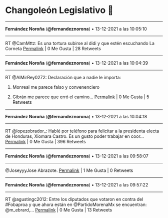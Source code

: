 # Changoleón Legislativo 🙈
*****
**Fernández Noroña** (**@fernandeznorona**) • 13-12-2021 a las 10:05:10
*****
RT @CamMttz: Es una tortura subirse al didi y que estén escuchando La Corneta
[Permalink](https://twitter.com/fernandeznorona/status/1470454763577819138) | 0 Me Gusta | 28 Retweets
*****
**Fernández Noroña** (**@fernandeznorona**) • 13-12-2021 a las 10:04:39
*****
RT @AlMirRey0272: Declaración que a nadie le importa:


1. Monreal me parece falso y convenenciero


2. Gibrán me parece que erró el camino…
[Permalink](https://twitter.com/fernandeznorona/status/1470454635886522378) | 0 Me Gusta | 5 Retweets
*****
**Fernández Noroña** (**@fernandeznorona**) • 13-12-2021 a las 10:04:18
*****
RT @lopezobrador_: Hablé por teléfono para felicitar a la presidenta electa de Honduras, Xiomara Castro. Es un gusto poder trabajar en coor…
[Permalink](https://twitter.com/fernandeznorona/status/1470454549399937025) | 0 Me Gusta | 396 Retweets
*****
**Fernández Noroña** (**@fernandeznorona**) • 13-12-2021 a las 09:58:07
*****
@JoseyyyJose Abrazote.
[Permalink](https://twitter.com/fernandeznorona/status/1470452991493025792) | 1 Me Gusta | 0 Retweets
*****
**Fernández Noroña** (**@fernandeznorona**) • 13-12-2021 a las 09:57:22
*****
RT @agustingc2012: Entre los diputados que votaron en contra del #Fobaproa y que ahora están en @PartidoMorenaMx se encuentran: @m_ebrard,…
[Permalink](https://twitter.com/fernandeznorona/status/1470452802690465793) | 0 Me Gusta | 13 Retweets